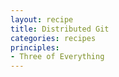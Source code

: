 ```yaml
---
layout: recipe
title: Distributed Git
categories: recipes
principles:
- Three of Everything
---
```

